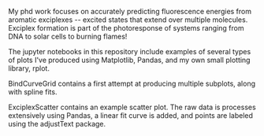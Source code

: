 My phd work focuses on accurately predicting fluorescence energies
from aromatic exciplexes -- excited states that extend over multiple 
molecules. Exciplex formation is part of the photoresponse of systems 
ranging from DNA to solar cells to burning flames! 

The jupyter notebooks in this repository include examples of several 
types of plots I've produced using Matplotlib, Pandas, and my own 
small plotting library, rplot. 

BindCurveGrid contains a first attempt at producing multiple subplots, 
along with spline fits. 

ExciplexScatter contains an example scatter plot. The raw data is processes
extensively using Pandas, a linear fit curve is added, and points are 
labeled using the adjustText package.   

